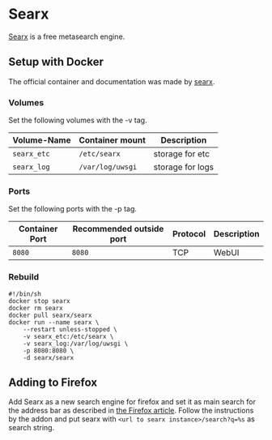 # Searx

[Searx](https://searx.me) is a free metasearch engine.

## Setup with Docker

The official container and documentation was made by [searx](https://hub.docker.com/r/searx/searx).

### Volumes

Set the following volumes with the -v tag.

| Volume-Name | Container mount  | Description      |
| ----------- | ---------------- | ---------------- |
| `searx_etc` | `/etc/searx`     | storage for etc  |
| `searx_log` | `/var/log/uwsgi` | storage for logs |

### Ports

Set the following ports with the -p tag.

| Container Port | Recommended outside port | Protocol | Description |
| -------------- | ------------------------ | -------- | ----------- |
| `8080`         | `8080`                   | TCP      | WebUI       |

### Rebuild

```shell
#!/bin/sh
docker stop searx
docker rm searx
docker pull searx/searx
docker run --name searx \
    --restart unless-stopped \
    -v searx_etc:/etc/searx \
    -v searx_log:/var/log/uwsgi \
    -p 8080:8080 \
    -d searx/searx
```

## Adding to Firefox

Add Searx as a new search engine for firefox and set it as main search for the
address bar as described in [the Firefox article](./firefox.md).
Follow the instructions by the addon and put searx with
`<url to searx instance>/search?q=%s` as search string.
